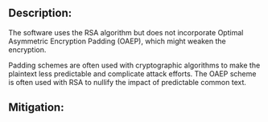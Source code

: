 ## Description:

The software uses the RSA algorithm but does not incorporate Optimal Asymmetric Encryption Padding (OAEP), which might weaken the encryption.

Padding schemes are often used with cryptographic algorithms to make the plaintext less predictable and complicate attack efforts. The OAEP scheme is often used with RSA to nullify the impact of predictable common text.

## Mitigation:
